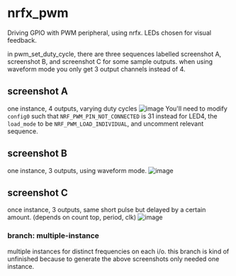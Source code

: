 # nrfx_pwm

Driving GPIO with PWM peripheral, using nrfx.
LEDs chosen for visual feedback.

in pwm_set_duty_cycle, there are three sequences labelled screenshot A, screenshot B, and screenshot C for some sample outputs.
when using waveform mode you only get 3 output channels instead of 4.

## screenshot A
one instance, 4 outputs, varying duty cycles
![image](https://github.com/droidecahedron/nrfx_pwm/assets/63935881/fae9f85b-38fb-4c3f-90cf-1ec1746f04f2)
You'll need to modify `config0` such that `NRF_PWM_PIN_NOT_CONNECTED` is 31 instead for LED4, the `load_mode` to be `NRF_PWM_LOAD_INDIVIDUAL`, and uncomment relevant sequence.

## screenshot B
one instance, 3 outputs, using waveform mode.
![image](https://github.com/droidecahedron/nrfx_pwm/assets/63935881/7df6ae4f-cbe1-45a2-a41e-7b9e5412b2cf)


## screenshot C
once instance, 3 outputs, same short pulse but delayed by a certain amount. (depends on count top, period, clk)
![image](https://github.com/droidecahedron/nrfx_pwm/assets/63935881/12fb30f4-b159-4d97-a498-86d6ad50e4b8)


### branch: multiple-instance
multiple instances for distinct frequencies on each i/o. this branch is kind of unfinished because to generate the above screenshots only needed one instance.
